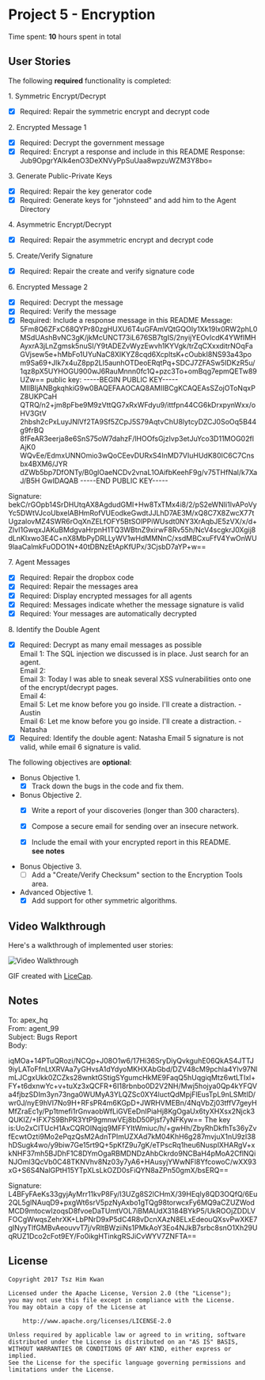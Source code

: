 # Project 5 - Encryption

Time spent: **10** hours spent in total

## User Stories

The following **required** functionality is completed:

1\. Symmetric Encrypt/Decrypt
  * [x]  Required: Repair the symmetric encrypt and decrypt code

2\. Encrypted Message 1
  * [x]  Required: Decrypt the government message
  * [x]  Required: Encrypt a response and include in this README
          Response: Jub9OpgrYAlk4enO3DeXNVyPpSuUaa8wpzuWZM3Y8bo=

3\. Generate Public-Private Keys
  * [x]  Required: Repair the key generator code
  * [x]  Required: Generate keys for "johnsteed" and add him to the Agent Directory

4\. Asymmetric Encrypt/Decrypt
  * [x]  Required: Repair the asymmetric encrypt and decrypt code

5\. Create/Verify Signature
  * [x]  Required: Repair the create and verify signature code
  
6\. Encrypted Message 2
  * [x]  Required: Decrypt the message
  * [x]  Required: Verify the message
  * [x]  Required: Include a response message in this README
         Message:
5Fm8Q6ZFxC68QYPr80zgHUXU6T4uGFAmVQtGQOIy1Xk19lx0RW2phL0MSdUAshBvNC3gK/jkMcUNCT73iL676SB7tgIS/2nyijYEOvlcdK4YWfIMHAyxrA3jLnZgmsk5nuSI/Y9tADEZvWyzEwvh1KYVgk/trZqCXxxditrNOqFaGVjsew5e+hMbFo1UYuNaC8XIKYZ8cqd6XcpltsK+cOubkI8NS93a43pom9Sa69+Jlk7x4uZ8pp2LI5aunhOTDeoERqtPq+SDCJ7ZFASw5IDKzR5u/1qz8pX5UYHOGU900wJ6RauMnnn0fc1Q+pzc3To+omBqg7epmQETw89UZw==
public key: -----BEGIN PUBLIC KEY-----
MIIBIjANBgkqhkiG9w0BAQEFAAOCAQ8AMIIBCgKCAQEAsSZojOToNqxPZ8UKPCaH
QTRQ/n2+jm8pFbe9M9zVttQG7xRxWFdyu9/ittfpn44CG6kDrxpynWxx/oHV3GtV
2hbsh2cPxLuyJNlVf2TA9Sf5ZCpJ5S79AqtvChU8lytcyDZCJ0SoOq5B44g9frBQ
8fFeAR3eerja8e6SnS75oW7dahzF/lHOOfsGjzIvp3etJuYco3D11MOG02flAjK0
WQvEe/EdmxUNNOmio3wQoCEevDURxS4InMD7VIuHUdK80IC6C7Cnsbx4BXM6/JYR
dZWb5bp7DfONTy/B0glOaeNCDv2vnaL1OAifbKeehF9g/v75THfNal/k7XaJ/B5H
GwIDAQAB
-----END PUBLIC KEY-----

Signature:
bekC/rGOpb14SrDHUtqAX8AgdudGMI+Hw8TxTMx4i8/2/pS2eWNIi1lvAPoVyYc5DWtVJcoUbxelABHmRofVUEodkeGwdtJJLhD7AE3M/xQ8C7X8ZwcX77tUgzalovMZ4SWR6rOqXnZELfOFY5BtSOlPPiWUsdt0NY3XrAqbJE5zVX/x/d+ZlvI1GwqxJAKuBMdgvaHrpnH1TQ3WBtnZ9xirwF8Rv55h/NcV4scgkrJ0Xgij8dLnKIxwo3E4C+nX8MbPyDRLLyWV1wHdMMNnC/xsdMBCxuFfV4YwOnWU9laaCalmkFuODO1N+40tDBNzEtApKfUPx/3CjsbD7aYP+w==

7\. Agent Messages
  * [x]  Required: Repair the dropbox code
  * [x]  Required: Repair the messages area
  * [x]  Required: Display encrypted messages for all agents
  * [x]  Required: Messages indicate whether the message signature is valid
  * [x]  Required: Your messages are automatically decrypted

8\. Identify the Double Agent
  * [x]  Required: Decrypt as many email messages as possible</br>
         Email 1: The SQL injection we discussed is in place. Just search for an agent.</br>
         Email 2:</br>
         Email 3: Today I was able to sneak several XSS vulnerabilities onto one of the encrypt/decrypt pages.</br>
         Email 4:</br>
         Email 5: Let me know before you go inside. I'll create a distraction. - Austin</br>
         Email 6: Let me know before you go inside. I'll create a distraction. - Natasha</br>
  * [x]  Required: Identify the double agent: Natasha
         Email 5 signature is not valid, while email 6 signature is valid.

The following objectives are **optional**:

* Bonus Objective 1\.
  * [x]  Track down the bugs in the code and fix them.

* Bonus Objective 2\.
  * [x]  Write a report of your discoveries (longer than 300 characters).
  * [x]  Compose a secure email for sending over an insecure network.
  * [x]  Include the email with your encrypted report in this README.</br>
  **see notes**
  

* Bonus Objective 3\.
  * [ ]  Add a "Create/Verify Checksum" section to the Encryption Tools area.

* Advanced Objective 1\.
  * [x]  Add support for other symmetric algorithms.

## Video Walkthrough

Here's a walkthrough of implemented user stories:

<img src='http://i.imgur.com/8cB65s5.gif' title='Video Walkthrough' width='' alt='Video Walkthrough' />

GIF created with [LiceCap](http://www.cockos.com/licecap/).

## Notes

To: apex_hq</br>
From: agent_99</br>
Subject: Bugs Report</br>
Body:

iqMOa+14PTuQRozi/NCQp+J08O1w6/17Hi36SryDiyQvkguhE06QkAS4JTTJ9iyLAToFfnLtXRVAa7yGHvsA1dYdyoMKHXAbGbd/DZV48cM9pchla4Ylv97NlmLJCgxUkk0ZCZks28wnktGStigSYgumcHkME9FaqQ5hUqgiqMtz6wtLTIxl+FY+t6dxnwYc+v+tuXz3xQCFR+6I18rbnbo0D2V2NH/Mwj5hojya0Qp4kYFQVa4fjbzSDIm3yn73nga0WUMyA3YLQZSc0XY4luctQdMpjFlEusTpL9nLSMtID/wr0J/nyE9hVI7No9H+RFsPR4m6KGpD+JWRHVMEBn/4NqVbZj03tffV7geyHMfZraEc1y/Pp1tmefi1rGnvaobWfLiGVEeDnIPiaHj8KgOgaUx6tyXHXsx2Njck3QUKlZ/+IFX7S9BhPR3YtP9gmnwVEj8bD50Pjsf7yNFKyw== 
The key is:Uo2xCITUcH1AxCQROINqjq9MFFYItWmiuc/h/+gwHh/ZbyRhDkfhTs36yZvfEcwtOzti9Mo2ePqzQsM2AdnTPImUZXAd7kM04KhH6g287mvjuX1nU9zI38hDSugk4wo/y9biw7Ge15rt9Q+5pKfZ9u7gK/eTPscRq1heu6NusplXHARgV+xkNHF37mh5BJDhF1C8DYmOgaRBMDNDzAhbCkrdo9NCBaH4pMoA2CflNQiNJOml3QcVb0C48TKNVhv8Nz03y7yA6+HAusyjYWwNFl8YfcowoC/wXX93xG+S6S4NalGPtH15YTpXLsLkOZD0sFiQYN8aZPn50gmX/bsERQ==

Signature:
L4BFyFAeKs33gyjAyMrr11kvP8Fy/I3UZg8S2lCHmX/39HEqly8QD3OQfQ/6Eu2QL5glNAuqD9+pxgWt6srV5pzNyAxbo1gTQg98torwcxFy6MQ9aCZUZWodMCD9mtocwIzoqsD8fvoeDaTUmtVOL7iBMAUdX3184BYkP5/UkROOjZDDLVFOCgWwqsZehrXK+LbPNrD9xP5dC4R8vDcnXAzN8ELxEdeouQXsvPwXKE7gINyyTlfGMBvAeouvvT7j/vRltBWziiNs1PMkAoY3Eo4NJkB7srbc8snO1Xh29UqRUZ1Dco2cFot9EY/Fo0ikgHTinkgRSJiCvWYV7ZNFTA==

## License

    Copyright 2017 Tsz Him Kwan

    Licensed under the Apache License, Version 2.0 (the "License");
    you may not use this file except in compliance with the License.
    You may obtain a copy of the License at

        http://www.apache.org/licenses/LICENSE-2.0

    Unless required by applicable law or agreed to in writing, software
    distributed under the License is distributed on an "AS IS" BASIS,
    WITHOUT WARRANTIES OR CONDITIONS OF ANY KIND, either express or implied.
    See the License for the specific language governing permissions and
    limitations under the License.
